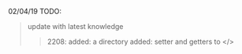 02/04/19
TODO:
> update with latest knowledge
>>2208: 
  > added: a directory
  > added: setter and getters to </>